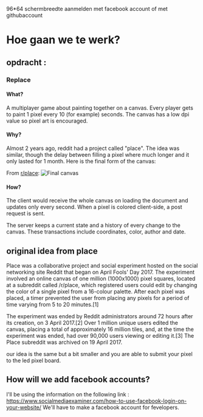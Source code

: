 96*64 schermbreedte
aanmelden met facebook account of met githubaccount 
# Hoe gaan we te werk? 
## opdracht :
### Replace

#### What?

A multiplayer game about painting together on a canvas.
Every player gets to paint 1 pixel every 10 (for example) seconds.
The canvas has a low dpi value so pixel art is encouraged.

#### Why?

Almost 2 years ago, reddit had a project called "place".
The idea was similar, though the delay between filling a pixel where much longer and it only lasted for 1 month.
Here is the final form of the canvas:

From [r/place](https://www.reddit.com/r/place/):
![Final canvas](https://i.redd.it/agcbmqgjn14z.png)

#### How?

The client would receive the whole canvas on loading the document and updates only every second.
When a pixel is colored client-side, a post request is sent.

The server keeps a current state and a history of every change to the canvas.
These transactions include coordinates, color, author and date.

## original idea from place

Place was a collaborative project and social experiment hosted on the social networking site Reddit that began on April Fools' Day 2017. The experiment involved an online canvas of one million (1000x1000) pixel squares, located at a subreddit called /r/place, which registered users could edit by changing the color of a single pixel from a 16-colour palette. After each pixel was placed, a timer prevented the user from placing any pixels for a period of time varying from 5 to 20 minutes.[1]

The experiment was ended by Reddit administrators around 72 hours after its creation, on 3 April 2017.[2] Over 1 million unique users edited the canvas, placing a total of approximately 16 million tiles, and, at the time the experiment was ended, had over 90,000 users viewing or editing it.[3] The Place subreddit was archived on 19 April 2017.

our idea is the same but a bit smaller and you are able to submit your pixel to the led pixel board.

## How will we add facebook accounts?

I'll be using the information on the following link : https://www.socialmediaexaminer.com/how-to-use-facebook-login-on-your-website/
We'll have to make a facebook account for fevelopers.
